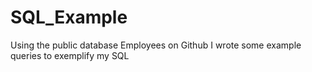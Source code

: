 # SQL_Example
Using the public database Employees on Github I wrote some example queries to exemplify my SQL

